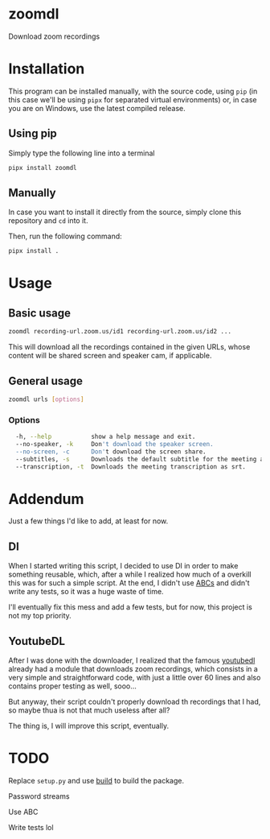 # zoomdl
Download zoom recordings

# Installation
This program can be installed manually, with the source code, using `pip` (in this case we'll be using `pipx` for separated virtual environments) or, in case you are on Windows, use the latest compiled release.

## Using pip
Simply type the following line into a terminal
```sh
pipx install zoomdl
```

## Manually
In case you want to install it directly from the source, simply clone this repository and `cd` into it.

Then, run the following command:
```sh
pipx install .
```


# Usage
## Basic usage
```sh
zoomdl recording-url.zoom.us/id1 recording-url.zoom.us/id2 ...
```

This will download all the recordings contained in the given URLs, whose content will be shared screen and speaker cam, if applicable.


## General usage
```sh
zoomdl urls [options]
```

### Options
```sh
  -h, --help           show a help message and exit.
  --no-speaker, -k     Don't download the speaker screen.
  --no-screen, -c      Don't download the screen share.
  --subtitles, -s      Downloads the default subtitle for the meeting as srt.
  --transcription, -t  Downloads the meeting transcription as srt.
```

# Addendum
Just a few things I'd like to add, at least for now.

## DI
When I started writing this script, I decided to use DI in order to make something reusable, which, after a while I realized how much of a overkill this was for such a simple script. At the end, I didn't use [ABCs](https://docs.python.org/3/library/abc.html) and didn't write any tests, so it was a huge waste of time.

I'll eventually fix this mess and add a few tests, but for now, this project is not my top priority.

## YoutubeDL
After I was done with the downloader, I realized that the famous [youtubedl](https://github.com/ytdl-org/youtube-dl) already had a module that downloads zoom recordings, which consists in a very simple and straightforward code, with just a little over 60 lines and also contains proper testing as well, sooo...

But anyway, their script couldn't properly download th recordings that I had, so maybe thua is not that much useless after all?

The thing is, I will improve this script, eventually.

# TODO
Replace `setup.py` and use [build](https://build.pypa.io/en/stable/) to build the package.

Password streams

Use ABC

Write tests lol

